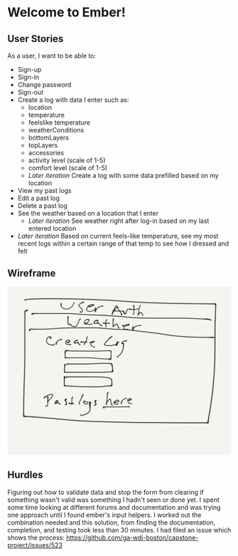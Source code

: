 # Welcome to Ember!

## User Stories
As a user, I want to be able to:
- Sign-up
- Sign-in
- Change password
- Sign-out
- Create a log with data I enter such as:
  - location
  - temperature
  - feelslike temperature
  - weatherConditions
  - bottomLayers
  - topLayers
  - accessories
  - activity level (scale of 1-5)
  - comfort level (scale of 1-5)
  - *Later iteration* Create a log with some data prefilled based on my location
- View my past logs
- Edit a past log
- Delete a past log
- See the weather based on a location that I enter
  - *Later iteration* See weather right after log-in based on my last entered location
- *Later iteration* Based on current feels-like temperature, see my most recent logs within a certain range of that temp to see how I dressed and felt

## Wireframe
![alt text](https://raw.githubusercontent.com/cathyob/bundleUP/develop/app/Wireframe.png "Wireframe")

## Hurdles
Figuring out how to validate data and stop the form from clearing if something wasn't valid was something I hadn't seen or done yet. I spent some time looking at different forums and documentation and was trying one approach until I found ember's input helpers. I worked out the combination needed and this solution, from finding the documentation, completion, and testing took less than 30 minutes.
I had filed an issue which shows the process:
https://github.com/ga-wdi-boston/capstone-project/issues/523
